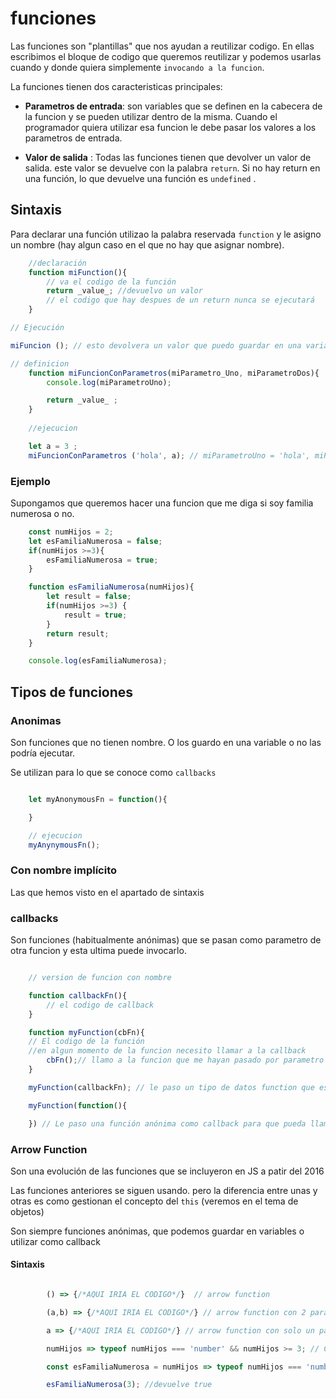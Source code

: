 # funciones

Las funciones son "plantillas" que nos ayudan a reutilizar codigo. En ellas escribimos el bloque de codigo que queremos reutilizar y podemos usarlas cuando y donde quiera simplemente `invocando a la funcion`.

La funciones tienen dos caracteristicas principales:

- **Parametros de entrada**: son variables que se definen en la cabecera de la funcion y se pueden utilizar dentro de la misma. Cuando el programador quiera utilizar esa funcion le debe pasar los valores a los parametros de entrada.

- **Valor de salida** : Todas las funciones tienen que devolver un valor de salida. este valor se devuelve con la palabra `return`. Si no hay return en una función, lo que devuelve una función es `undefined` .

## Sintaxis

Para declarar una función utilizao la palabra reservada `function` y le asigno un nombre (hay algun caso en el que no hay que asignar nombre).

```js
    //declaración
    function miFunction(){
        // va el codigo de la función
        return _value_; //devuelvo un valor
        // el codigo que hay despues de un return nunca se ejecutará
    }

// Ejecución

miFuncion (); // esto devolvera un valor que puedo guardar en una variable
```

```js
// definicion
    function miFuncionConParametros(miParametro_Uno, miParametroDos){
        console.log(miParametroUno);

        return _value_ ;
    }
    
    //ejecucion

    let a = 3 ;
    miFuncionConParametros ('hola', a); // miParametroUno = 'hola', miParametroDos=3

```

### Ejemplo 

Supongamos que queremos hacer una funcion que me diga si soy familia numerosa o no.

```js
    const numHijos = 2;
    let esFamiliaNumerosa = false;
    if(numHijos >=3){
        esFamiliaNumerosa = true;
    }

    function esFamiliaNumerosa(numHijos){
        let result = false;
        if(numHijos >=3) {
            result = true;
        }
        return result;
    }

    console.log(esFamiliaNumerosa);

```

## Tipos de funciones

### Anonimas

Son funciones que no tienen nombre. O los guardo en una variable  o no las podría ejecutar.

Se utilizan para lo que se conoce como `callbacks`

```js

    let myAnonymousFn = function(){

    }

    // ejecucion
    myAnynymousFn();

```

### Con nombre implícito

Las que hemos visto en el apartado de sintaxis

### callbacks

Son funciones (habitualmente anónimas) que se pasan como parametro de otra funcion y esta ultima puede invocarlo.

```js

    // version de funcion con nombre

    function callbackFn(){
        // el codigo de callback
    }

    function myFunction(cbFn){
    // El codigo de la función
    //en algun momento de la funcion necesito llamar a la callback
        cbFn();// llamo a la funcion que me hayan pasado por parametro
    }

    myFunction(callbackFn); // le paso un tipo de datos function que es lo que me pide `myFunction`

    myFunction(function(){

    }) // Le paso una función anónima como callback para que pueda llamarla 'myFunction'

```

### Arrow Function 

Son una evolución de las funciones que se incluyeron en JS a patir del 2016

Las funciones anteriores se siguen usando. pero la diferencia entre unas y otras es como gestionan el concepto del `this` (veremos en el tema de objetos)

Son siempre funciones anónimas, que podemos guardar en variables o utilizar como callback

#### Sintaxis

```js

        () => {/*AQUI IRIA EL CODIGO*/}  // arrow function

        (a,b) => {/*AQUI IRIA EL CODIGO*/} // arrow function con 2 parametros de entrada

        a => {/*AQUI IRIA EL CODIGO*/} // arrow function con solo un parametro de entrada, no hace falta poner los paréntesis

        numHijos => typeof numHijos === 'number' && numHijos >= 3; // Cuando solo tengo un return en mi función y nada mas de código , puedo quitar los paréntesis y el return. Esta es la función de familia numerosa anterior, transformada a arrow function

        const esFamiliaNumerosa = numHijos => typeof numHijos === 'number' && numHijos >= 3; // asi asigno una arrow function a una variable de tipo funcion

        esFamiliaNumerosa(3); //devuelve true
```